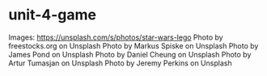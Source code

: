 # unit-4-game

Images:
https://unsplash.com/s/photos/star-wars-lego
Photo by freestocks.org on Unsplash
Photo by Markus Spiske on Unsplash
Photo by James Pond on Unsplash
Photo by Daniel Cheung on Unsplash
Photo by Artur Tumasjan on Unsplash
Photo by Jeremy Perkins on Unsplash